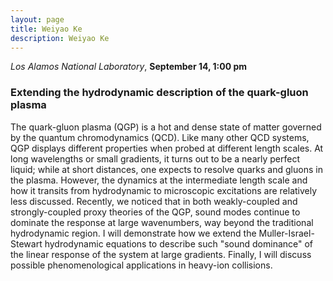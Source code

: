 ```yaml
---
layout: page
title: Weiyao Ke 
description: Weiyao Ke 
---
```


*Los Alamos National Laboratory*, **September 14, 1:00 pm**

### Extending the hydrodynamic description of the quark-gluon plasma

The quark-gluon plasma (QGP) is a hot and dense state of matter governed by the
quantum chromodynamics (QCD). Like many other QCD systems, QGP displays
different properties when probed at different length scales. At long
wavelengths or small gradients, it turns out to be a nearly perfect liquid;
while at short distances, one expects to resolve quarks and gluons in the
plasma. However, the dynamics at the intermediate length scale and how it
transits from hydrodynamic to microscopic excitations are relatively less
discussed. Recently, we noticed that in both weakly-coupled and
strongly-coupled proxy theories of the QGP, sound modes continue to dominate
the response at large wavenumbers, way beyond the traditional hydrodynamic
region. I will demonstrate how we extend the Muller-Israel-Stewart hydrodynamic
equations to describe such "sound dominance" of the linear response of the
system at large gradients. Finally, I will discuss possible phenomenological
applications in heavy-ion collisions.

